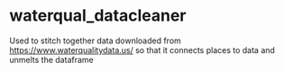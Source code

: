 # waterqual_datacleaner
Used to stitch together data downloaded from https://www.waterqualitydata.us/ so that it connects places to data and unmelts the dataframe
